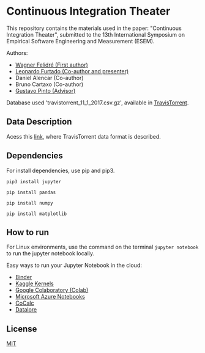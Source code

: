 # Continuous Integration Theater

This repository contains the materials used in the paper: "Continuous Integration Theater", submitted to the 13th International Symposium on Empirical Software Engineering and Measurement (ESEM).

Authors:
- [Wagner Felidré (First author)](github.com/wagnernegrao)
- [Leonardo Furtado (Co-author and presenter)](github.com/leonardofurtado)
- Daniel Alencar (Co-author)
- Bruno Cartaxo (Co-author)
- [Gustavo Pinto (Advisor)](github.com/gustavopinto)

Database used 'travistorrent_11_1_2017.csv.gz',  available in <a href="https://travistorrent.testroots.org/page_access/">TravisTorrent</a>.

## Data Description
Acess this <a href="https://travistorrent.testroots.org/page_dataformat/">link</a>, where TravisTorrent data format is described.

## Dependencies
For install dependencies, use pip and pip3.

```pip3 install jupyter ```

```pip install pandas ```

```pip install numpy ```

```pip install matplotlib ```


## How to run
For Linux environments, use the command on the terminal ```jupyter notebook``` to run the jupyter notebook locally.

Easy ways to run your Jupyter Notebook in the cloud:

* <a href="https://mybinder.org/">Binder</a>
* <a href="https://www.kaggle.com/kernels">Kaggle Kernels</a>
* <a href="https://colab.research.google.com/notebooks/welcome.ipynb">Google Colaboratory (Colab)</a>
* <a href="https://notebooks.azure.com/">Microsoft Azure Notebooks</a>
* <a href="https://cocalc.com/">CoCalc</a>
* <a href="https://datalore.io/">Datalore</a>

##  License
<a href="https://github.com/wagnerfns/ci-analysis/blob/master/LICENSE">MIT</a>
